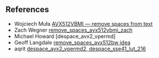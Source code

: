 ## References

*  Wojciech Muła [AVX512VBMI — remove spaces from text](http://0x80.pl/notesen/2019-01-05-avx512vbmi-remove-spaces.html)
*  Zach Wegner [remove_spaces_avx512vbmi_zach](https://github.com/zwegner/)
*  Michael Howard [despace_avx2_vpermd]
*  Geoff Langdale [remove_spaces_avx512bw idea](https://branchfree.org/2018/05/22/bits-to-indexes-in-bmi2-and-avx-512/)
*  aqrit [despace_avx2_vpermd2, despace_sse41_lut_216](https://gist.github.com/aqrit/6e73ca6ff52f72a2b121d584745f89f3)

